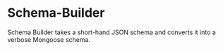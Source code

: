Schema-Builder
==============

Schema Builder takes a short-hand JSON schema and converts it into a verbose Mongoose schema.
